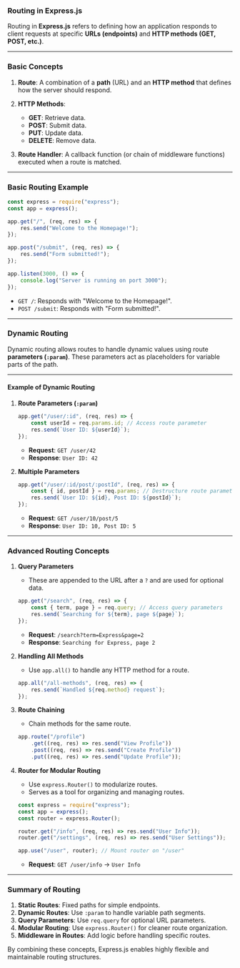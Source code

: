 ### **Routing in Express.js**

Routing in **Express.js** refers to defining how an application responds to client requests at specific **URLs (endpoints)** and **HTTP methods (GET, POST, etc.)**.

---

### **Basic Concepts**

1. **Route**:
   A combination of a **path** (URL) and an **HTTP method** that defines how the server should respond.

2. **HTTP Methods**:
   - **GET**: Retrieve data.
   - **POST**: Submit data.
   - **PUT**: Update data.
   - **DELETE**: Remove data.

3. **Route Handler**:
   A callback function (or chain of middleware functions) executed when a route is matched.

---

### **Basic Routing Example**
```javascript
const express = require("express");
const app = express();

app.get("/", (req, res) => {
    res.send("Welcome to the Homepage!");
});

app.post("/submit", (req, res) => {
    res.send("Form submitted!");
});

app.listen(3000, () => {
    console.log("Server is running on port 3000");
});
```
- `GET /`: Responds with "Welcome to the Homepage!".
- `POST /submit`: Responds with "Form submitted!".

---

### **Dynamic Routing**

Dynamic routing allows routes to handle dynamic values using route **parameters (`:param`)**. These parameters act as placeholders for variable parts of the path.

---

#### **Example of Dynamic Routing**

1. **Route Parameters (`:param`)**
   ```javascript
   app.get("/user/:id", (req, res) => {
       const userId = req.params.id; // Access route parameter
       res.send(`User ID: ${userId}`);
   });
   ```

   - **Request**: `GET /user/42`
   - **Response**: `User ID: 42`

2. **Multiple Parameters**
   ```javascript
   app.get("/user/:id/post/:postId", (req, res) => {
       const { id, postId } = req.params; // Destructure route parameters
       res.send(`User ID: ${id}, Post ID: ${postId}`);
   });
   ```

   - **Request**: `GET /user/10/post/5`
   - **Response**: `User ID: 10, Post ID: 5`

---

### **Advanced Routing Concepts**

1. **Query Parameters**
   - These are appended to the URL after a `?` and are used for optional data.
   ```javascript
   app.get("/search", (req, res) => {
       const { term, page } = req.query; // Access query parameters
       res.send(`Searching for ${term}, page ${page}`);
   });
   ```
   - **Request**: `/search?term=Express&page=2`
   - **Response**: `Searching for Express, page 2`

2. **Handling All Methods**
   - Use `app.all()` to handle any HTTP method for a route.
   ```javascript
   app.all("/all-methods", (req, res) => {
       res.send(`Handled ${req.method} request`);
   });
   ```

3. **Route Chaining**
   - Chain methods for the same route.
   ```javascript
   app.route("/profile")
       .get((req, res) => res.send("View Profile"))
       .post((req, res) => res.send("Create Profile"))
       .put((req, res) => res.send("Update Profile"));
   ```

4. **Router for Modular Routing**
   - Use `express.Router()` to modularize routes.
   - Serves as a tool for organizing and managing routes.
   ```javascript
   const express = require("express");
   const app = express();
   const router = express.Router();

   router.get("/info", (req, res) => res.send("User Info"));
   router.get("/settings", (req, res) => res.send("User Settings"));

   app.use("/user", router); // Mount router on "/user"
   ```

   - **Request**: `GET /user/info` → `User Info`

---

### **Summary of Routing**
1. **Static Routes**: Fixed paths for simple endpoints.
2. **Dynamic Routes**: Use `:param` to handle variable path segments.
3. **Query Parameters**: Use `req.query` for optional URL parameters.
4. **Modular Routing**: Use `express.Router()` for cleaner route organization.
5. **Middleware in Routes**: Add logic before handling specific routes. 

By combining these concepts, Express.js enables highly flexible and maintainable routing structures.
